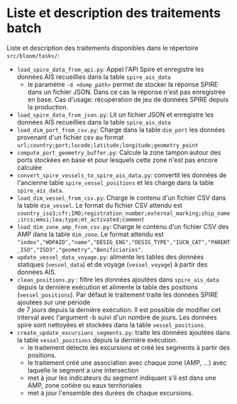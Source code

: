 # Liste et description des traitements batch

Liste et description des traitements disponibles dans le répertoire `src/bloom/tasks/`:

* `load_spire_data_from_api.py`: Appel l'API Spire et enregistre les données AIS recueillies dans la
  table `spire_ais_data`
    * le paramètre `-d <dump_path>` permet de stocker la réponse SPIRE dans un fichier JSON. Dans ce cas la réponse
      n'est pas enregistrée en base. Cas d'usage: récupération de jeu de données SPIRE depuis la production.
* `load_spire_data_from_json.py`: Lit un fichier JSON et enregistre les données AIS recueillies dans la
  table `spire_ais_data`
* `load_dim_port_from_csv.py`: Charge dans la table `dim_port` les données provenant d'un fichier csv au
  format `url;country;port;locode;latitude;longitude;geometry_point`
* `compute_port_geometry_buffer.py`: Calcule la zone tampon autour des ports stockées en base et pour lesquels cette
  zone n'est pas encore calculée
* `convert_spire_vessels_to_spire_ais_data.py`: convertit les données de l'ancienne table `spire_vessel_positions` et
  les charge dans la table `spire_ais_data`.
* `load_dim_vessel_from_csv.py`: Charge le contenu d'un fichier CSV dans la table `dim_vessel`. Le format du fichier CSV
  attendu
  est `country_iso3;cfr;IMO;registration_number;external_marking;ship_name;ircs;mmsi;loa;type;mt_activated;comment`
* `load_dim_zone_amp_from_csv.py`: Charge le contenu d'un fichier CSV des AMP dans la table `dim_zone`. Le format
  attendu
  est `"index","WDPAID","name","DESIG_ENG","DESIG_TYPE","IUCN_CAT","PARENT_ISO","ISO3","geometry","Benificiaries"`.
* `update_vessel_data_voyage.py`: alimente les tables des données statiques (`vessel_data`) et de
  voyage (`vessel_voyage`) à partir des données AIS.
* `clean_positions.py` : filtre les données ajoutées dans `spire_ais_data `depuis la dernière exécution et alimente
  la table des positions (`vessel_positions`). Par défaut le traitement traite les données SPIRE ajoutées sur une
  période  
  de 7 jours depuis la dernière exécution. Il est possible de modifier cet interval avec l'argument -b suivi d'un
  nombre de jours. Les données spire sont nettoyées et stockées dans la table `vessel_positions`.
* `create_update_excursions_segments.py`: traite les données ajoutées dans la table `vessel_positions` depuis la
  dernière exécution.
    * le traitement détecte les excursions et créé les segments à partir des positions.
    * le traitement créé une association avec chaque zone (AMP, ...) avec laquelle le segment a une intersection
    * met à jour les indicateurs du segment indiquant s'il est dans une AMP, zone cotière ou eaux territoriales
    * met à jour l'ensemble des durées de chaque excursions.